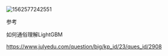 ![1562577242551](./images/1562577242551.png)



参考

如何通俗理解LightGBM

https://www.julyedu.com/question/big/kp_id/23/ques_id/2908